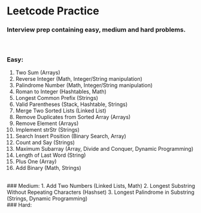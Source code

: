 # Leetcode Practice
### Interview prep containing easy, medium and hard problems.
#### </br>
### Easy:
1. Two Sum (Arrays)
2. Reverse Integer (Math, Integer/String manipulation)
3. Palindrome Number (Math, Integer/String manipulation)
4. Roman to Integer (Hashtables, Math)
5. Longest Common Prefix (Strings)
6. Valid Parentheses (Stack, Hashtable, Strings)
7. Merge Two Sorted Lists (Linked List)
8. Remove Duplicates from Sorted Array (Arrays)
9. Remove Element (Arrays)
10. Implement strStr (Strings)
11. Search Insert Position (Binary Search, Array)
12. Count and Say (Strings)
13. Maximum Subarray (Array, Divide and Conquer, Dynamic Programming)
14. Length of Last Word (String)
15. Plus One (Array)
16. Add Binary (Math, Strings)
</br>
### Medium:
1. Add Two Numbers (Linked Lists, Math)
2. Longest Substring Without Repeating Characters (Hashset)
3. Longest Palindrome in Substring (Strings, Dynamic Programming)
</br>
### Hard:
